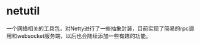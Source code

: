 netutil
========================

一个网络相关的工具包，对Netty进行了一些抽象封装，目前实现了简易的rpc调用和websocket服务端，以后也会陆续添加一些有趣的功能。


